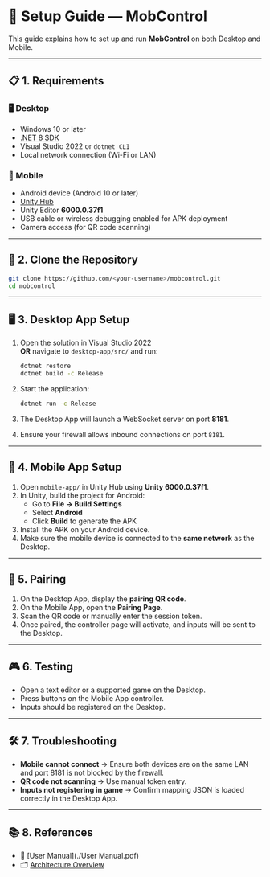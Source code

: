 # 🚀 Setup Guide — MobControl

This guide explains how to set up and run **MobControl** on both Desktop and Mobile.

---

## 📋 1. Requirements

### 🖥️ Desktop
- Windows 10 or later  
- [.NET 8 SDK](https://dotnet.microsoft.com/en-us/download/dotnet/8.0)  
- Visual Studio 2022 or `dotnet CLI`  
- Local network connection (Wi-Fi or LAN)  

### 📱 Mobile
- Android device (Android 10 or later)  
- [Unity Hub](https://unity.com/download)  
- Unity Editor **6000.0.37f1**  
- USB cable or wireless debugging enabled for APK deployment  
- Camera access (for QR code scanning)  

---

## 📂 2. Clone the Repository

```bash
git clone https://github.com/<your-username>/mobcontrol.git
cd mobcontrol
```

---

## 🖥️ 3. Desktop App Setup

1. Open the solution in Visual Studio 2022  
   **OR** navigate to `desktop-app/src/` and run:

   ```bash
   dotnet restore
   dotnet build -c Release
   ```

2. Start the application:

   ```bash
   dotnet run -c Release
   ```

3. The Desktop App will launch a WebSocket server on port **8181**.  
4. Ensure your firewall allows inbound connections on port `8181`.  

---

## 📱 4. Mobile App Setup

1. Open `mobile-app/` in Unity Hub using **Unity 6000.0.37f1**.  
2. In Unity, build the project for Android:  
   - Go to **File → Build Settings**  
   - Select **Android**  
   - Click **Build** to generate the APK  
3. Install the APK on your Android device.  
4. Make sure the mobile device is connected to the **same network** as the Desktop.  

---

## 🔗 5. Pairing

1. On the Desktop App, display the **pairing QR code**.  
2. On the Mobile App, open the **Pairing Page**.  
3. Scan the QR code or manually enter the session token.  
4. Once paired, the controller page will activate, and inputs will be sent to the Desktop.  

---

## 🎮 6. Testing

- Open a text editor or a supported game on the Desktop.  
- Press buttons on the Mobile App controller.  
- Inputs should be registered on the Desktop.  

---

## 🛠️ 7. Troubleshooting

- **Mobile cannot connect** → Ensure both devices are on the same LAN and port 8181 is not blocked by the firewall.  
- **QR code not scanning** → Use manual token entry.  
- **Inputs not registering in game** → Confirm mapping JSON is loaded correctly in the Desktop App.  

---

## 📚 8. References

- 📄 [User Manual](./User Manual.pdf)  
- 🗂️ [Architecture Overview](./architecture.md)  
